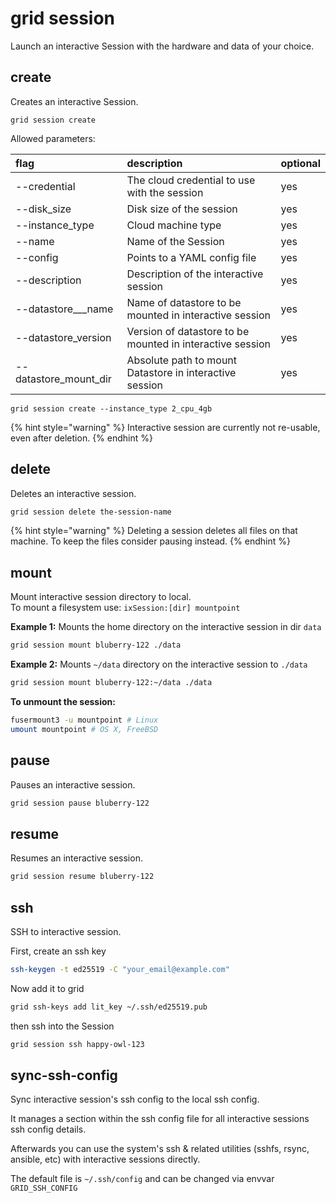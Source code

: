 # grid session

Launch an interactive Session with the hardware and data of your choice.

## create

Creates an interactive Session.

```text
grid session create
```

Allowed parameters:

| flag | description | optional |
| :--- | :--- | :--- |
| --credential | The cloud credential to use with the session | yes |
| --disk\_size | Disk size of the session | yes |
| --instance\_type | Cloud machine type | yes |
| --name | Name of the Session | yes |
| --config | Points to a YAML config file | yes |
| --description | Description of the interactive session | yes |
| --datastore\_\_\_name | Name of datastore to be mounted in interactive session | yes |
| --datastore\_version | Version of datastore to be mounted in interactive session | yes |
| --datastore\_mount\_dir | Absolute path to mount Datastore in interactive session | yes |

```text
grid session create --instance_type 2_cpu_4gb
```

{% hint style="warning" %}
Interactive session are currently not re-usable, even after deletion.
{% endhint %}

## delete

Deletes an interactive session.

```bash
grid session delete the-session-name
```

{% hint style="warning" %}
Deleting a session deletes all files on that machine. To keep the files consider pausing instead.
{% endhint %}

## mount

Mount interactive session directory to local.  
To mount a filesystem use: `ixSession:[dir] mountpoint`

**Example 1:** Mounts the home directory on the interactive session in dir `data`

```bash
grid session mount bluberry-122 ./data
```

**Example 2:** Mounts `~/data` directory on the interactive session to `./data`

```bash
grid session mount bluberry-122:~/data ./data
```

**To unmount the session:**

```bash
fusermount3 -u mountpoint # Linux
umount mountpoint # OS X, FreeBSD
```

## pause

Pauses an interactive session.

```bash
grid session pause bluberry-122
```

## resume

Resumes an interactive session.

```bash
grid session resume bluberry-122
```

## ssh

SSH to interactive session.

First, create an ssh key

```bash
ssh-keygen -t ed25519 -C "your_email@example.com"
```

Now add it to grid

```bash
grid ssh-keys add lit_key ~/.ssh/ed25519.pub
```

then ssh into the Session

```bash
grid session ssh happy-owl-123
```

## sync-ssh-config

Sync interactive session's ssh config to the local ssh config.

It manages a section within the ssh config file for all interactive sessions ssh config details.

Afterwards you can use the system's ssh & related utilities \(sshfs, rsync, ansible, etc\) with interactive sessions directly.

The default file is `~/.ssh/config` and can be changed via envvar `GRID_SSH_CONFIG`

